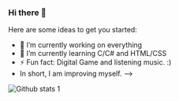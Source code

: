 ### Hi there 👋
Here are some ideas to get you started:

- 🔭 I’m currently working on everything
- 🌱 I’m currently learning C/C# and HTML/CSS
- ⚡ Fun fact: Digital Game and listening music. :)
- In short, I am improving myself.
-->

![Github stats 1](https://github-readme-stats.vercel.app/api?username=oaciz&show_icons=true&theme=gradient)
